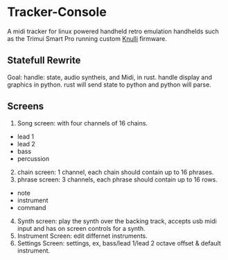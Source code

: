 # Tracker-Console

A midi tracker for linux powered handheld retro emulation handhelds such as the Trimui Smart Pro running custom [Knulli](https://knulli.org/) firmware.

## Statefull Rewrite

Goal: handle: state, audio syntheis, and Midi, in rust. handle display and graphics in python. rust will send state to python and python will parse.

## Screens

1. Song screen: with four channels of 16 chains.
  - lead 1
  - lead 2
  - bass
  - percussion
2. chain screen: 1 channel, each chain should contain up to 16 phrases.
3. phrase screen: 3 channels, each phrase should contain up to 16 rows.
  - note
  - instrument
  - command
4. Synth screen: play the synth over the backing track, accepts usb midi input and has on screen controls for a synth.
5. Instrument Screen: edit differnet instruments.
6. Settings Screen: settings, ex, bass/lead 1/lead 2 octave offset & default instrument.

